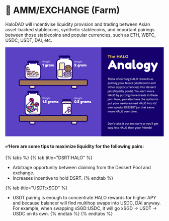 # 🔁 AMM/EXCHANGE \(Farm\)

HaloDAO will incentivise liquidity provision and trading between Asian asset-backed stablecoins, synthetic stablecoins, and important pairings between those stablecoins and popular currencies, such as ETH, WBTC, USDC, USDT, DAI, etc. 

![](../../.gitbook/assets/artboard-1-2x.png)

#### ✅Here are some tips to maximize liquidity for the following pairs:

{% tabs %}
{% tab title="DSRT:HALO" %}
* Arbitrage opportunity between claiming from the Dessert Pool and exchange.
* Increases incentive to hold DSRT.
{% endtab %}

{% tab title="USDT:xSGD" %}
* USDT pairing is enough to concentrate HALO rewards for higher APY and because balancer will find multihop swaps into USDC, DAI anyway. For example, when swapping xSGD:USDC, it will go xSGD → USDT → USDC on its own.
{% endtab %}
{% endtabs %}



